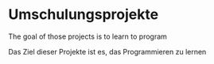 # Umschulungsprojekte

The goal of those projects is to learn to program

Das Ziel dieser Projekte ist es, das Programmieren zu lernen
